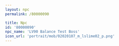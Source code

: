 ```yaml
---
layout: npc
permalink: /80000090

title: Npc
id: '80000090'
npc_name: 'LV90 Balance Test Boss'
icon_url: 'portrait/mob/02020107_m_lslime02_p.png'
---
```

